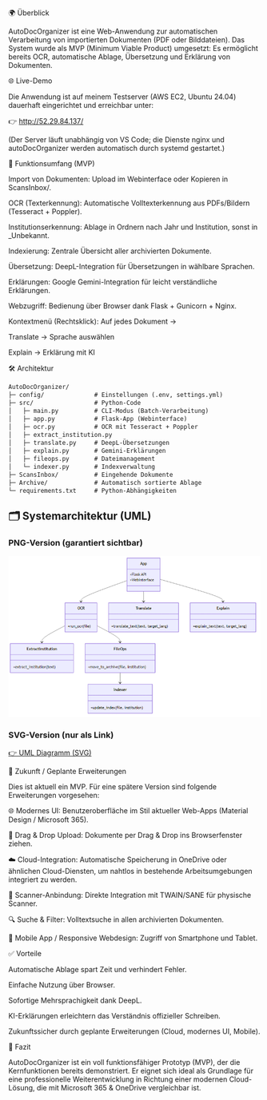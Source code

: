 


🌍 Überblick

AutoDocOrganizer ist eine Web-Anwendung zur automatischen Verarbeitung von importierten Dokumenten (PDF oder Bilddateien).
Das System wurde als MVP (Minimum Viable Product) umgesetzt: Es ermöglicht bereits OCR, automatische Ablage, Übersetzung und Erklärung von Dokumenten.


🌐 Live-Demo

Die Anwendung ist auf meinem Testserver (AWS EC2, Ubuntu 24.04) dauerhaft eingerichtet und erreichbar unter:

👉 http://52.29.84.137/

(Der Server läuft unabhängig von VS Code; die Dienste nginx und autoDocOrganizer werden automatisch durch systemd gestartet.)


🎯 Funktionsumfang (MVP)

Import von Dokumenten: Upload im Webinterface oder Kopieren in ScansInbox/.

OCR (Texterkennung): Automatische Volltexterkennung aus PDFs/Bildern (Tesseract + Poppler).

Institutionserkennung: Ablage in Ordnern nach Jahr und Institution, sonst in _Unbekannt.

Indexierung: Zentrale Übersicht aller archivierten Dokumente.

Übersetzung: DeepL-Integration für Übersetzungen in wählbare Sprachen.

Erklärungen: Google Gemini-Integration für leicht verständliche Erklärungen.

Webzugriff: Bedienung über Browser dank Flask + Gunicorn + Nginx.

Kontextmenü (Rechtsklick): Auf jedes Dokument →

Translate → Sprache auswählen

Explain → Erklärung mit KI


🛠️ Architektur
```
AutoDocOrganizer/
├─ config/              # Einstellungen (.env, settings.yml)
├─ src/                 # Python-Code
│   ├─ main.py          # CLI-Modus (Batch-Verarbeitung)
│   ├─ app.py           # Flask-App (Webinterface)
│   ├─ ocr.py           # OCR mit Tesseract + Poppler
│   ├─ extract_institution.py
│   ├─ translate.py     # DeepL-Übersetzungen
│   ├─ explain.py       # Gemini-Erklärungen
│   ├─ fileops.py       # Dateimanagement
│   └─ indexer.py       # Indexverwaltung
├─ ScansInbox/          # Eingehende Dokumente
├─ Archive/             # Automatisch sortierte Ablage
└─ requirements.txt     # Python-Abhängigkeiten
```

## 🗂️ Systemarchitektur (UML)

### PNG-Version (garantiert sichtbar)
![UML Diagramm](https://raw.githubusercontent.com/dani-farcas/autoDocOrganizer/main/docs/architecture.png)

### SVG-Version (nur als Link)
[👉 UML Diagramm (SVG)](docs/architecture.svg)


🚀 Zukunft / Geplante Erweiterungen

Dies ist aktuell ein MVP. Für eine spätere Version sind folgende Erweiterungen vorgesehen:

🌐 Modernes UI: Benutzeroberfläche im Stil aktueller Web-Apps (Material Design / Microsoft 365).

📂 Drag & Drop Upload: Dokumente per Drag & Drop ins Browserfenster ziehen.

☁️ Cloud-Integration: Automatische Speicherung in OneDrive oder ähnlichen Cloud-Diensten, um nahtlos in bestehende Arbeitsumgebungen integriert zu werden.

📸 Scanner-Anbindung: Direkte Integration mit TWAIN/SANE für physische Scanner.

🔍 Suche & Filter: Volltextsuche in allen archivierten Dokumenten.

📱 Mobile App / Responsive Webdesign: Zugriff von Smartphone und Tablet.


✅ Vorteile

Automatische Ablage spart Zeit und verhindert Fehler.

Einfache Nutzung über Browser.

Sofortige Mehrsprachigkeit dank DeepL.

KI-Erklärungen erleichtern das Verständnis offizieller Schreiben.

Zukunftssicher durch geplante Erweiterungen (Cloud, modernes UI, Mobile).


📌 Fazit

AutoDocOrganizer ist ein voll funktionsfähiger Prototyp (MVP), der die Kernfunktionen bereits demonstriert.
Er eignet sich ideal als Grundlage für eine professionelle Weiterentwicklung in Richtung einer modernen Cloud-Lösung, die mit Microsoft 365 & OneDrive vergleichbar ist.

